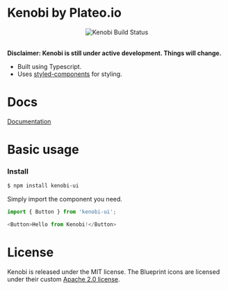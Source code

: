 # Kenobi by Plateo.io

<div align="center">
  <img src="https://circleci.com/gh/jarleriksen/kenobi/tree/master.svg?style=svg" alt="Kenobi Build Status" />
  <br />
  <br />
</div>

**Disclaimer: Kenobi is still under active development. Things will change.**

- Built using Typescript.
- Uses [styled-components](https://github.com/styled-components/styled-components) for styling.

# Docs
[Documentation](https://kenobi.plateo.io)

# Basic usage

### Install
```sh
$ npm install kenobi-ui
```

Simply import the component you need.
```js
import { Button } from 'kenobi-ui';

<Button>Hello from Kenobi!</Button>
```

# License
Kenobi is released under the MIT license.
The Blueprint icons are licensed under their custom [Apache 2.0 license](https://github.com/palantir/blueprint/blob/develop/LICENSE).